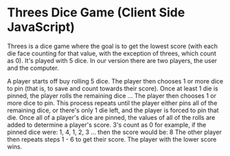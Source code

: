 # Threes Dice Game (Client Side JavaScript)
Threes is a dice game where the goal is to get the lowest score (with each die face counting for that value, with the exception of threes, which count as 0). It's played with 5 dice. In our version there are two players, the user and the computer.

A player starts off buy rolling 5 dice.
The player then chooses 1 or more dice to pin (that is, to save and count towards their score).
Once at least 1 die is pinned, the player rolls the remaining dice …
The player then chooses 1 or more dice to pin.
This process repeats until the player either pins all of the remaining dice, or there's only 1 die left, and the player is forced to pin that die.
Once all of a player's dice are pinned, the values of all of the rolls are added to determine a player's score.
3's count as 0
for example, if the pinned dice were: 1, 4, 1, 2, 3
… then the score would be: 8
The other player then repeats steps 1 - 6 to get their score.
The player with the lower score wins.
